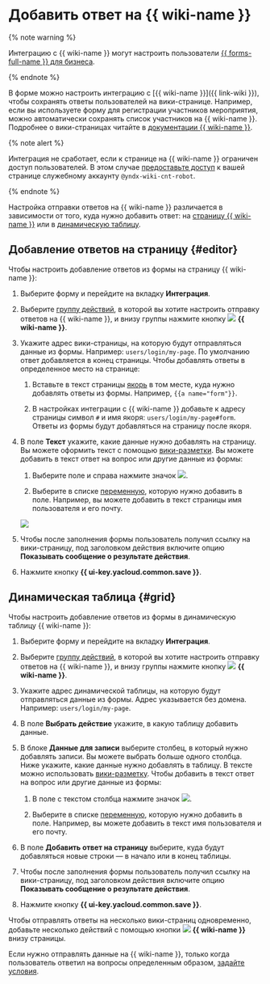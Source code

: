 # Добавить ответ на {{ wiki-name }}


{% note warning %}

Интеграцию с {{ wiki-name }} могут настроить пользователи [{{ forms-full-name }} для бизнеса](forms-for-org.md).

{% endnote %}


В форме можно настроить интеграцию с [{{ wiki-name }}]({{ link-wiki }}), чтобы сохранять ответы пользователей на вики-странице. Например, если вы используете форму для регистрации участников мероприятия, можно автоматически сохранять список участников на {{ wiki-name }}. Подробнее о вики-страницах читайте в [документации {{ wiki-name }}](../wiki/old-editor.md).

{% note alert %}

Интеграция не сработает, если к странице на {{ wiki-name }} ограничен доступ пользователей. В этом случае [предоставьте доступ](../wiki/page-management/access-setup.md) к вашей странице служебному аккаунту `@yndx-wiki-cnt-robot`.

{% endnote %}

Настройка отправки ответов на {{ wiki-name }} различается в зависимости от того, куда нужно добавить ответ: на [страницу {{ wiki-name }}](#editor) или в [динамическую таблицу](#grid).

## Добавление ответов на страницу {#editor}

Чтобы настроить добавление ответов из формы на страницу {{ wiki-name }}:

1. Выберите форму и перейдите на вкладку **Интеграция**.

1. Выберите [группу действий](notifications.md#add-integration), в которой вы хотите настроить отправку ответов на {{ wiki-name }}, и внизу группы нажмите кнопку ![](../_assets/forms/wiki-notification-new.png) **{{ wiki-name }}**.

1. Укажите адрес вики-страницы, на которую будут отправляться данные из формы. Например: `users/login/my-page`. По умолчанию ответ добавляется в конец страницы. Чтобы добавлять ответы в определенное место на странице:

    1. Вставьте в текст страницы [якорь](../wiki/actions/anchor.md) в том месте, куда нужно добавлять ответы из формы. Например, `{{a name="form"}}`.
        
    1. В настройках интеграции с {{ wiki-name }} добавьте к адресу страницы символ `#` и имя якоря: `users/login/my-page#form`. Ответы из формы будут добавляться на страницу после якоря.

1. В поле **Текст** укажите, какие данные нужно добавлять на страницу. Вы можете оформить текст с помощью [вики-разметки](../wiki/static-markup.md). 
Вы можете добавить в текст ответ на вопрос или другие данные из формы:
    
    1. Выберите поле и справа нажмите значок ![](../_assets/forms/add-var.png).
    
    1. Выберите в списке [переменную](vars.md), которую нужно добавить в поле. Например, вы можете добавить в текст страницы имя пользователя и его почту.
    
    ![](../_assets/forms/wiki-var-example-new.png)

1. Чтобы после заполнения формы пользователь получил ссылку на вики-страницу, под заголовком действия включите опцию **Показывать сообщение о результате действия**.

1. Нажмите кнопку **{{ ui-key.yacloud.common.save }}**.

## Динамическая таблица {#grid}

Чтобы настроить добавление ответов из формы в динамическую таблицу {{ wiki-name }}:

1. Выберите форму и перейдите на вкладку **Интеграция**.

1. Выберите [группу действий](notifications.md#add-integration), в которой вы хотите настроить отправку ответов на {{ wiki-name }}, и внизу группы нажмите кнопку ![](../_assets/forms/wiki-notification-new.png) **{{ wiki-name }}**.

1. Укажите адрес динамической таблицы, на которую будут отправляться данные из формы. Адрес указывается без домена. Например: `users/login/my-page`. 

1. В поле **Выбрать действие** укажите, в какую таблицу добавить данные.

1. В блоке **Данные для записи** выберите столбец, в который нужно добавлять записи. Вы можете выбрать больше одного столбца. Ниже укажите, какие данные нужно добавлять в таблицу. В тексте можно использовать [вики-разметку](../wiki/static-markup.md). Чтобы добавить в текст ответ на вопрос или другие данные из формы:
    
    1. В поле с текстом столбца нажмите значок ![](../_assets/forms/add-var.png).
    
    1. Выберите в списке [переменную](vars.md), которую нужно добавить в поле. Например, вы можете добавить в текст имя пользователя и его почту.

1. В поле **Добавить ответ на страницу** выберите, куда будут добавляться новые строки — в начало или в конец таблицы.

1. Чтобы после заполнения формы пользователь получил ссылку на вики-страницу, под заголовком действия включите опцию **Показывать сообщение о результате действия**.

1. Нажмите кнопку **{{ ui-key.yacloud.common.save }}**.

Чтобы отправлять ответы на несколько вики-страниц одновременно, добавьте несколько действий с помощью кнопки ![](../_assets/forms/wiki-notification-new.png) **{{ wiki-name }}** внизу страницы.

Если нужно отправлять данные на {{ wiki-name }}, только когда пользователь ответил на вопросы определенным образом, [задайте условия](notifications.md#section_xlw_rjc_tbb).